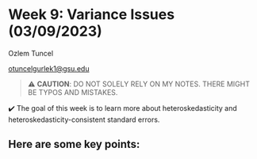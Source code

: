 # Week 9: Variance Issues (03/09/2023)
Ozlem Tuncel 

otuncelgurlek1@gsu.edu

> ⚠️ **CAUTION**: DO NOT SOLELY RELY ON MY NOTES. THERE MIGHT BE TYPOS AND MISTAKES.

✔️ The goal of this week is to learn more about heteroskedasticity and heteroskedasticity-consistent standard errors.

## Here are some key points:
